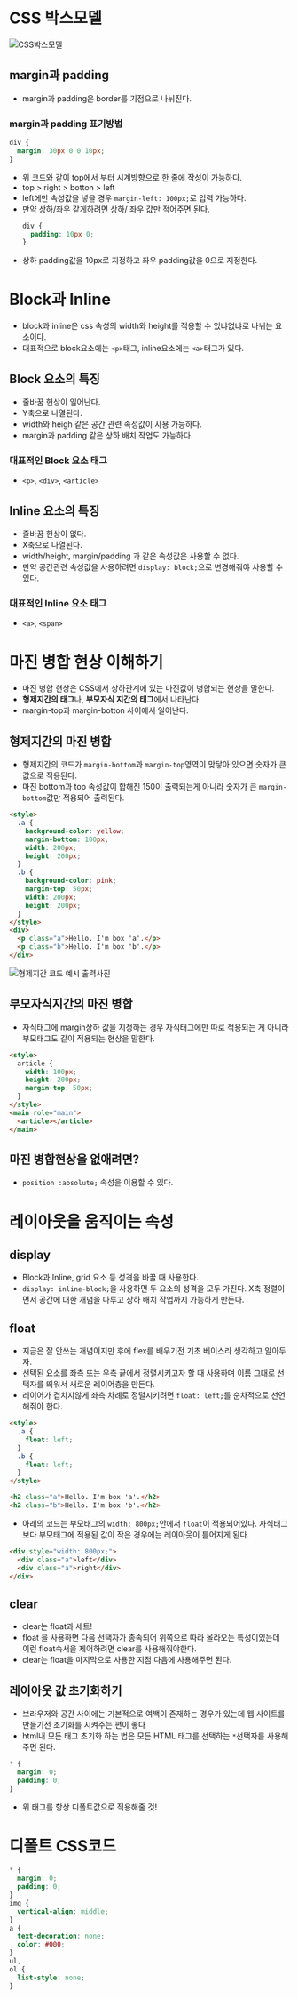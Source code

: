 # CSS 박스모델

![CSS박스모델](https://velog.velcdn.com/images/xiu_8/post/d15929d3-0909-42a3-b690-8f5496ab6e7e/image.png)

## margin과 padding

- margin과 padding은 border를 기점으로 나눠진다.

### margin과 padding 표기방법

```css
div {
  margin: 30px 0 0 10px;
}
```

- 위 코드와 같이 top에서 부터 시계방향으로 한 줄에 작성이 가능하다.
- top > right > botton > left
- left에만 속성값을 넣을 경우 `margin-left: 100px;`로 입력 가능하다.
- 만약 상하/좌우 같게하려면 상하/ 좌우 값만 적어주면 된다.
  ```css
  div {
    padding: 10px 0;
  }
  ```
- 상하 padding값을 10px로 지정하고 좌우 padding값을 0으로 지정한다.

# Block과 Inline

- block과 inline은 css 속성의 width와 height를 적용할 수 있냐없냐로 나뉘는 요소이다.
- 대표적으로 block요소에는 `<p>`태그, inline요소에는 `<a>`태그가 있다.

## Block 요소의 특징

- 줄바꿈 현상이 일어난다.
- Y축으로 나열된다.
- width와 heigh 같은 공간 관련 속성값이 사용 가능하다.
- margin과 padding 같은 상하 배치 작업도 가능하다.

### 대표적인 Block 요소 태그

- `<p>`, `<div>`, `<article>`

## Inline 요소의 특징

- 줄바꿈 현상이 없다.
- X축으로 나열된다.
- width/height, margin/padding 과 같은 속성값은 사용할 수 없다.
- 만약 공간관련 속성값을 사용하려면 `display: block;`으로 변경해줘야 사용할 수 있다.

### 대표적인 Inline 요소 태그

- `<a>`, `<span>`

# 마진 병합 현상 이해하기

- 마진 병합 현상은 CSS에서 상하관계에 있는 마진값이 병합되는 현상을 말한다.
- **형제지간의 태그**나, **부모자식 지간의 태그**에서 나타난다.
- margin-top과 margin-botton 사이에서 일어난다.

## 형제지간의 마진 병합

- 형제지간의 코드가 `margin-bottom`과 `margin-top`영역이 맞닿아 있으면 숫자가 큰 값으로 적용된다.
- 마진 bottom과 top 속성값이 합해진 150이 출력되는게 아니라 숫자가 큰 `margin-bottom`값만 적용되어 출력된다.

```html
<style>
  .a {
    background-color: yellow;
    margin-bottom: 100px;
    width: 200px;
    height: 200px;
  }
  .b {
    background-color: pink;
    margin-top: 50px;
    width: 200px;
    height: 200px;
  }
</style>
<div>
  <p class="a">Hello. I'm box 'a'.</p>
  <p class="b">Hello. I'm box 'b'.</p>
</div>
```

![형제지간 코드 예시 출력사진](https://velog.velcdn.com/images/xiu_8/post/917ec55d-b123-4b2b-bea4-fb98b39294cb/image.png)

## 부모자식지간의 마진 병합

- 자식태그에 margin상하 값을 지정하는 경우 자식태그에만 따로 적용되는 게 아니라 부모태그도 같이 적용되는 현상을 말한다.

```html
<style>
  article {
    width: 100px;
    height: 200px;
    margin-top: 50px;
  }
</style>
<main role="main">
  <article></article>
</main>
```

## 마진 병합현상을 없애려면?

- `position :absolute;` 속성을 이용할 수 있다.

# 레이아웃을 움직이는 속성

## display

- Block과 Inline, grid 요소 등 성격을 바꿀 때 사용한다.
- `display: inline-block;`을 사용하면 두 요소의 성격을 모두 가진다. X축 정렬이면서 공간에 대한 개념을 다루고 상하 배치 작업까지 가능하게 만든다.

## float

- 지금은 잘 안쓰는 개념이지만 후에 flex를 배우기전 기초 베이스라 생각하고 알아두자.
- 선택된 요소를 좌측 또는 우측 끝에서 정렬시키고자 할 때 사용하며 이름 그대로 선택자를 띄워서 새로운 레이어층을 만든다.
- 레이어가 겹치지않게 좌측 차례로 정렬시키려면 `float: left;`를 순차적으로 선언해줘야 한다.

```html
<style>
  .a {
    float: left;
  }
  .b {
    float: left;
  }
</style>

<h2 class="a">Hello. I'm box 'a'.</h2>
<h2 class="b">Hello. I'm box 'b'.</h2>
```

- 아래의 코드는 부모태그의 `width: 800px;`안에서 `float`이 적용되어있다. 자식태그보다 부모태그에 적용된 값이 작은 경우에는 레이아웃이 틀어지게 된다.

```html
<div style="width: 800px;">
  <div class="a">left</div>
  <div class="a">right</div>
</div>
```

## clear

- clear는 float과 세트!
- float 을 사용하면 다음 선택자가 종속되어 위쪽으로 따라 올라오는 특성이있는데 이런 float속서을 제어하려면 clear를 사용해줘야한다.
- clear는 float을 마지막으로 사용한 지점 다음에 사용해주면 된다.

## 레이아웃 값 초기화하기

- 브라우저와 공간 사이에는 기본적으로 여백이 존재하는 경우가 있는데 웹 사이트를 만들기전 초기화를 시켜주는 편이 좋다
- html내 모든 태그 초기화 하는 법은 모든 HTML 태그를 선택하는 `*`선택자를 사용해주면 된다.

```css
* {
  margin: 0;
  padding: 0;
}
```

- 위 태그를 항상 디폴트값으로 적용해줄 것!

# 디폴트 CSS코드

```css
* {
  margin: 0;
  padding: 0;
}
img {
  vertical-align: middle;
}
a {
  text-decoration: none;
  color: #000;
}
ul,
ol {
  list-style: none;
}
```
